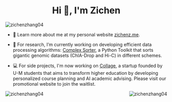 <h1 align="center">Hi 👋, I'm Zichen</h1>

<p align="left"> <img src="https://komarev.com/ghpvc/?username=zichenzhang04&label=Profile%20views&color=0e75b6&style=flat" alt="zichenzhang04" /> </p>

- 👤 Learn more about me at my personal website [zichenz.me](https://www.zichenz.me/).

- 🔭 For research, I’m currently working on developing efficient data processing algorithms: [Complex Sorter](https://github.com/minjikimlab/complex-sorter), a Python Toolkit that sorts gigantic genomic datasets (ChIA-Drop and Hi-C) in different schemes.

- 💻 For side projects, I'm now working on [Collage](https://collageapp.info/), a startup founded by U-M students that aims to transform higher education by developing personalized course planning and AI academic advising. Please visit our promotional website to join the waitlist.

<p><img align="left" src="https://github-readme-stats-git-master-zichenzhang04s-projects.vercel.app/api/top-langs?username=zichenzhang04&show_icons=true&locale=en&layout=compact&langs_count=10" alt="zichenzhang04" /></p>

<p><img align="right" src="https://github-readme-stats-git-master-zichenzhang04s-projects.vercel.app/api?username=zichenzhang04&show_icons=true&locale=en&include_all_commits=true&rank_icon=github" alt="zichenzhang04" /></p>
